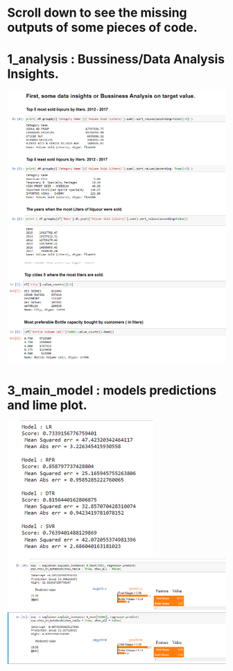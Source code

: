 # Scroll down to see the missing outputs of some pieces of code. 

# 1_analysis : Bussiness/Data Analysis Insights. 

![Screenshot](photos_missing_data/1_analysis.png)  
![Screenshot](photos_missing_data/1_analysis2.png)  

# 3_main_model : models predictions and lime plot.
![Screenshot](photos_missing_data/3_models.png)  
![Screenshot](photos_missing_data/3_lime.png) 
